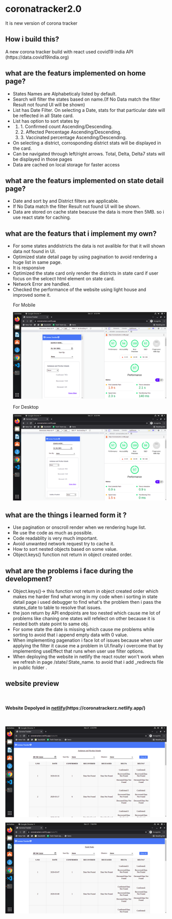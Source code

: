 # coronatracker2.0

It is new version of corona tracker
<br>

## How i build this?

<p>A new corona tracker build with react used covid19 india API (https://data.covid19india.org)</p>

## what are the featurs implemented on home page?

  <ul>
 <li> States Names are Alphabeticaly listed by default.</li>
 <li> Search will filter the states based on name.(If No Data match the filter Result not found UI will be shown)</li>
 <li> List has Date Filter. On selecting a Date, stats for that particular date will
be reflected in all State card. </li>
 <li> List has option to sort states by<li>
  <ol>
   <li> 1. Confirmed count Ascending/Descending.</li>
   <li> 2. Affected Percentage Ascending/Descending.</li>
    <li>3. Vaccinated percentage Ascending/Descending. </li>
  </ol>
 <li> On selecting a district, corrosponding district stats will
be displayed in the card.</li>
 <li>Can be navigated through left/right arrows. Total,
Delta, Delta7 stats will be displayed in those pages</li>
  <li>Data are cached on local storage for faster access</li>
 </ul>
 
 ## what are the featurs implemented on state detail page?
   <ul>
 <li> Date and sort by and District filters are applicable.</li>
 <li> If No Data match the filter Result not found UI will be shown.</li>
 <li> Data are stored on cache state beacuse the data is more then 5MB. so i use react state for caching.</li>
 </ul>
 
 ## what are the featurs that i implement my own?
 <ul>
 <li>For some states anddistricts the data is not avalible for that it will shown data not found in UI.</li>
 <li>Optimized state detail page by using pagination to avoid rendering a huge list in same page.</li>
 <li>It is responsive</li>
 <li>Optimized the state card only render the districts in state card if user focus on the selcect html element on state card.</li>
 <li>Network Error are handled.</li>
 <li>Checked the performance of the website using light house and improved some it.</li>

<p>For Mobile</p>

![mobile1](img/mobile.png)

<p>For Desktop</p>
  
![desktop](img/desktop.png)

</ul>
 
 ## what are the things i learned form it ?

 <ul>
  <li>Use pagination or onscroll render when we rendering huge list.</li>
  <li>Re use the code as much as possible.</li>
  <li>Code readablity is very much important.</li>
  <li>Avoid unwanted network request try to cache it.</li>
  <li>How to sort nested objects based on some value.</li>
  <li>Object.keys() function not return in object created order.</li>
 </ul>

## what are the problems i face during the development?

 <ul>
  <li>Object.keys()-> this function not return in object created order which makes me harder find what wrong in my code when i sorting in state detail page i used debugger to find what's the problem then i pass the states_date to table to resolve that issues.</li>

  <li>the json return by API endpoints are too nested which cause me lot of problems like chaning one states will refelect on other because it is nested both state point to same obj.
  </li>
  <li>For some state the date is missing which cause me problems while sorting to avoid that i append empty data with 0 value.
  </li>
  <li>When implementing pagenation i face lot of issues because when user applying the filter it cause me a problem in UI.finally i overcome that by implementing useEffect that runs when user use filter options.</li>
  <li>When deploying the website in netlify the react router won't work when we refresh in page /state/:State_name. to avoid that i add _redirects file in public folder .</li>
 </ul>

## website preview
<br>
 <h4>Website Depolyed in <a href="https://coronatrackerz.netlify.app/">netlify</a>(https://coronatrackerz.netlify.app/)</h4>
 <br>

![preview1](img/preview1.png)

![preview2](img/preview2.png)

